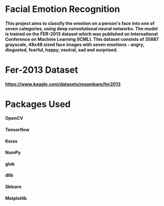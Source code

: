 # Facial Emotion Recognition 

#### This project aims to classify the emotion on a person's face into one of seven categories, using deep convolutional neural networks. The model is trained on the FER-2013 dataset which was published on International Conference on Machine Learning (ICML). This dataset consists of 35887 grayscale, 48x48 sized face images with seven emotions - angry, disgusted, fearful, happy, neutral, sad and surprised.


# Fer-2013 Dataset

#### https://www.kaggle.com/datasets/msambare/fer2013

# Packages Used

#### OpenCV
#### Tensorflow
#### Keras
#### NumPy
#### glob
#### dlib
#### Sklearn
#### Matplotlib
